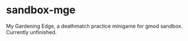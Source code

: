 # sandbox-mge
My Gardening Edge, a deathmatch practice minigame for gmod sandbox. Currently unfinished.
